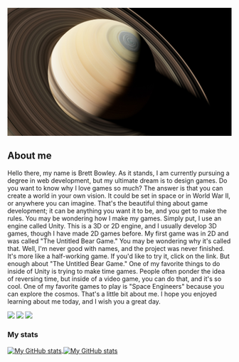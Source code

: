 ![img](img/img.jpg)

## About me

Hello there, my name is Brett Bowley. As it stands, I am currently pursuing a degree in web development, but my ultimate dream is to design games. Do you want to know why I love games so much? The answer is that you can create a world in your own vision. It could be set in space or in World War II, or anywhere you can imagine. That's the beautiful thing about game development; it can be anything you want it to be, and you get to make the rules. You may be wondering how I make my games. Simply put, I use an engine called Unity. This is a 3D or 2D engine, and I usually develop 3D games, though I have made 2D games before. My first game was in 2D and was called "The Untitled Bear Game." You may be wondering why it's called that. Well, I'm never good with names, and the project was never finished. It's more like a half-working game. If you'd like to try it, click on the link. But enough about "The Untitled Bear Game." One of my favorite things to do inside of Unity is trying to make time games. People often ponder the idea of reversing time, but inside of a video game, you can do that, and it's so cool. One of my favorite games to play is "Space Engineers" because you can explore the cosmos. That's a little bit about me. I hope you enjoyed learning about me today, and I wish you a great day.


![](https://img.shields.io/badge/code-javascript-informational?style=for-the-badge&logo=javascript&logoColor=white&color=51be8d)
![](https://img.shields.io/badge/web-css-informational?style=for-the-badge&logo=css3&logoColor=white&color=51be8d)
![](https://img.shields.io/badge/web-html-informational?style=for-the-badge&logo=html5&logoColor=white&color=51be8d)

### My stats

<a href="https://github.com/Bearium-BB">
  <img height="205px" align="center" src="https://github-readme-stats.vercel.app/api?username=Bearium-BB&theme=vue&show_icons=true" alt="My GitHub stats" />
</a>
<a href="https://github.com/Bearium-BB">
  <img align="center" src="https://github-readme-stats.vercel.app/api/top-langs/?username=Bearium-BB&theme=vue&hide=Ruby&show_icons=true&langs_count=3" alt="My 
  GitHub stats"/>
</a>

